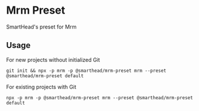 # Mrm Preset

SmartHead's preset for Mrm

## Usage

For new projects without initialized Git
```
git init && npx -p mrm -p @smarthead/mrm-preset mrm --preset @smarthead/mrm-preset default
```

For existing projects with Git
```
npx -p mrm -p @smarthead/mrm-preset mrm --preset @smarthead/mrm-preset default
```

